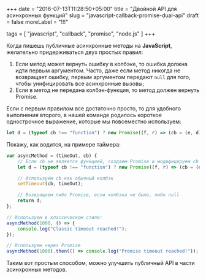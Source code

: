 +++
date = "2016-07-13T11:28:50+05:00"
title = "Двойной API для асинхронных функций"
slug = "javascript-callback-promise-dual-api"
draft = false
moreLabel = "!!!"

tags = [ "javascript", "callback", "promise", "node.js" ]
+++


Когда пишешь публичные асинхронные методы на **JavaScript**, желательно придерживаться двух простых правил:


1.   Если метод может вернуть ошибку в колбэке, то ошибка должна идти первым аргументом. Часто, даже если метод никогда не возвращает ошибку, первым аргументом передают `null` для того, чтобы унифицировать все асинхронные вызовы;
2.   Если в метод не передана колбэк-функция, то метод должен вернуть Promise.

<!--more-->

Если с первым правилом все достаточно просто, то для удобного выполнения второго, в нашей команде родилось короткое однострочное выражение, которые мы повсеместно используем:

```Javascript
let d = (typeof cb !== "function") ? new Promise((f, r) => (cb = (e, d) => e != null ? r(e) : f(d))) : null;
```

Покажу, как водится, на примере таймера:

```Javascript
var asyncMethod = (timeOut, cb) {
    // Если cb не является функцией, создаем Promise и модифицируем cb для использования далее.
    let d = (typeof cb !== "function") ? new Promise((f, r) => (cb = (e, d) => e != null ? r(e) : f(d))) : null;

    // Используем cb как обычный колбэк
    setTimeout(cb, timeOut);

    // Возвращаем либо Promise, если колбэка не было, либо null
    return d;
};

// Используем в классическом стиле:
asyncMethod(1000, () => {
    console.log("Classic timeout reached!");
});

// Используем через Promise
asyncMethod(1000).then(() => console.log("Promise timeout reached!"));
```


Таким вот простым способом, можно улучшить публичный API в части асинхронных методов.